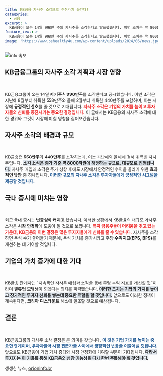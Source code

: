 ```yaml
---
title: KB금융 자사주 소각으로 주주가치 높인다!
categories:
  - 금융
excerpt: >
  KB금융이 오는 14일 998만 주의 자사주를 소각한다고 발표했습니다. 이번 조치는 약 8000억원 규모로, 시장 안정과 기업 가치 향상에 기여할 것으로 기대됩니다. 클릭하여 자세한 내용을 확인하세요!
feature_text: >
  KB금융이 오는 14일 998만 주의 자사주를 소각한다고 발표했습니다. 이번 조치는 약 8000억원 규모로, 시장 안정과 기업 가치 향상에 기여할 것으로 기대됩니다. 클릭하여 자세한 내용을 확인하세요!
image: 'https://www.behealthy4u.com/wp-content/uploads/2024/06/news.jpg'
---
```


<p><img src="https://www.behealthy4u.com/wp-content/uploads/2024/06/news.jpg" alt="info 속보" /></p>

<h2 data-ke-size="size26">KB금융그룹의 자사주 소각 계획과 시장 영향</h2>

<p data-ke-size="size16">&nbsp;</p>

<p>KB금융그룹이 오는 14일 <strong>자기주식 998만주</strong>를 소각한다고 공시했습니다. 이번 소각은 지난해 8월부터 취득한 558만주와 올해 2월부터 취득한 440만주를 포함하며, 이는 시장에 <strong>긍정적인 신호</strong>를 줄 것으로 기대됩니다. <b><span style="color: #ee2323;">자사주 소각은 기업의 가치를 높이고 투자자들의 신뢰를 증진시키는 중요한 결정입니다.</span></b> 이 글에서는 KB금융의 자사주 소각에 대한 경위와 그것이 시장에 미칠 영향을 집어보겠습니다.</p>

<h2 data-ke-size="size26">자사주 소각의 배경과 규모</h2>

<p data-ke-size="size16">&nbsp;</p>

<p>KB금융은 <strong>558만주</strong>와 <strong>440만주</strong>를 소각하는데, 이는 지난해와 올해에 걸쳐 취득한 자사주입니다. <b><span style="background-color: #21538527;">소각 소식은 종가 기준 약 8000억원에 해당하는 규모로, 대규모로 진행됩니다.</span></b> 자사주 매입과 소각은 주가 상장 후에도 시장에서 안정적인 수익을 올리기 위한 <strong>효과적인 방안</strong> 중 하나입니다. <b><span style="color: #1a5490;">이러한 규모의 자사주 소각은 투자자들에게 긍정적인 시그널을 제공할 것입니다.</span></b></p>

<h2 data-ke-size="size26">국내 증시에 미치는 영향</h2>

<p data-ke-size="size16">&nbsp;</p>

<p>최근 국내 증시는 <strong>변동성이 커지고</strong> 있습니다. 이러한 상황에서 KB금융의 대규모 자사주 소각은 <strong>시장 안정화</strong>에 도움이 될 것으로 보입니다. <b><span style="color: #ee2323;">특히 금융주들이 어려움을 겪고 있는 가운데, KB금융의 이번 결정은 많은 투자자들에게 신뢰를 줄 수 있습니다.</span></b> 자사주를 소각하면 주식 수가 줄어들기 때문에, 주식 가치를 증가시키고 주당 <strong>수익지표(EPS, BPS)</strong>를 개선하는 데 기여할 것입니다.</p>

<h2 data-ke-size="size26">기업의 가치 증가에 대한 기대</h2>

<p data-ke-size="size16">&nbsp;</p>

<p>KB금융 관계자는 "지속적인 자사주 매입과 소각을 통해 주당 수익 지표를 개선할 것"이라며 <strong>밸류업 모범생</strong>이 되겠다는 의지를 피력했습니다. <b><span style="background-color: #21538527;">이러한 조치는 기업의 가치를 높이고 장기적인 투자자 신뢰를 쌓는데 중요한 역할을 할 것입니다.</span></b> 앞으로도 이러한 정책이 계속된다면, <strong>코리아 디스카운트</strong> 해소에 일조할 것으로 예상됩니다.</p>

<h2 data-ke-size="size26">결론</h2>

<p data-ke-size="size16">&nbsp;</p>

<p>KB금융그룹의 자사주 소각 결정은 큰 의미를 갖습니다. <b><span style="color: #1a5490;">이 것은 기업 가치를 높이는 중요한 단계이며, 투자자들과 시장 전문가들 사이에서 긍정적인 반응을 이끌어낼 것입니다.</span></b> 앞으로도 KB금융이 기업 가치 증대와 시장 안정화에 기여할 부분이 기대됩니다. <b><span style="background-color: #21538527;">따라서 투자자는 이 기회를 통해 KB금융의 성장 가능성을 다시 한번 주목해야 할 것입니다.</span></b></p>
생생한 뉴스, <a href="https://onioninfo.kr" rel="dofollow">onioninfo.kr</a>


